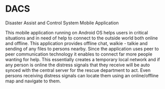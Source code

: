 # DACS
Disaster Assist and Control System Mobile Application

This mobile application running on Android OS helps users in critical situations and in need of help to connect to the 
outside world both online and offline. This application provides offline chat, walkie - talkie and sending of any files to persons
nearby. Since the application uses peer to peer communication technology it enables to connect far more people wanting for help.
This essentially creates a temporary local network and if any person is online the distress signals that they receive will 
be auto synced with the central server for the rescue department to act. Even persons receiving distress signals can locate them
using an online/offline map and navigate to them.
